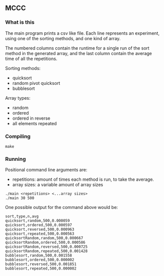 ## MCCC

### What is this

The main program prints a csv like file. Each line represents an experiment,
using one of the sorting methods, and one kind of array.

The numbered columns contain the runtime for a single run of the sort method in
the generated array, and the last column contain the average time of all the
repetitions.

Sorting methods:
- quicksort
- random pivot quicksort
- bubblesort

Array types:
- random
- ordered
- ordered in reverse
- all elements repeated

### Compiling

```
make
```

### Running

Positional command line arguments are:

- repetitions: amount of times each method is run, to take the average.
- array sizes: a variable amount of array sizes

```
./main <repetitions> <...array sizes>
./main 30 500
```

One possible output for the command above would be:

```csv
sort,type,n,avg
quicksort,random,500,0.000059
quicksort,ordered,500,0.000597
quicksort,reversed,500,0.000963
quicksort,repeated,500,0.000563
quicksortRandom,random,500,0.000667
quicksortRandom,ordered,500,0.000586
quicksortRandom,reversed,500,0.000725
quicksortRandom,repeated,500,0.001428
bubblesort,random,500,0.001558
bubblesort,ordered,500,0.000002
bubblesort,reversed,500,0.001851
bubblesort,repeated,500,0.000002
```
